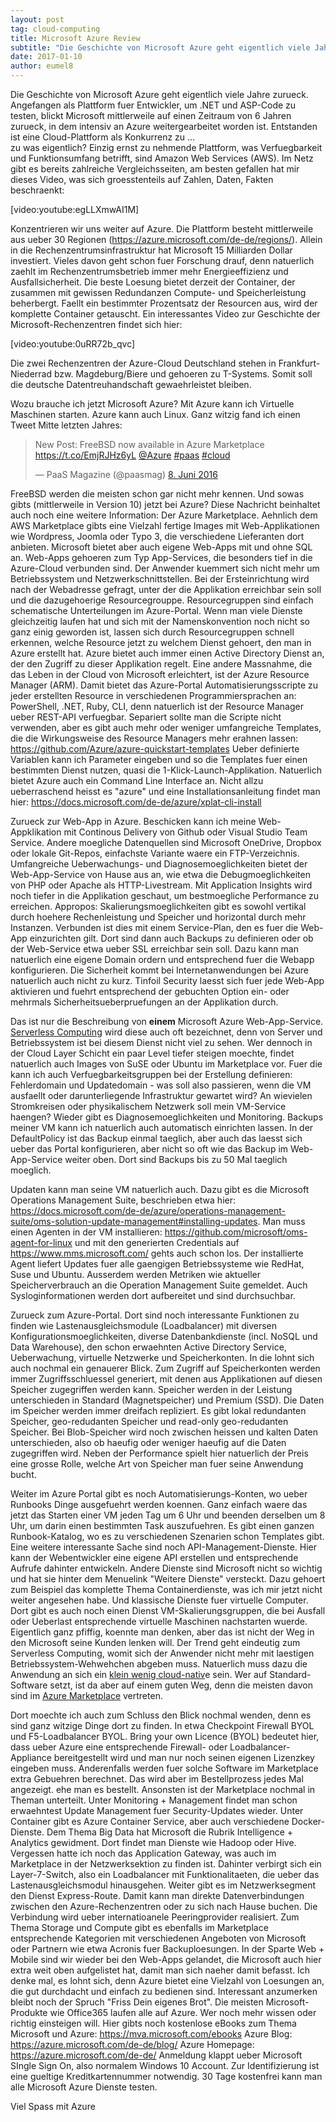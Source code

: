 ```yaml
---
layout: post
tag: cloud-computing
title: Microsoft Azure Review
subtitle: "Die Geschichte von Microsoft Azure geht eigentlich viele Jahre zurueck. Angefangen als Plattform fuer Entwickler, um .NET und ASP-Code zu testen, blickt Microsoft mittlerweile auf einen Zeitraum von 6 Jahren zurueck, in dem intensiv an Azure&hellip;"
date: 2017-01-10
author: eumel8
---
```


Die Geschichte von Microsoft Azure geht eigentlich viele Jahre zurueck. Angefangen als Plattform fuer Entwickler, um .NET und ASP-Code zu testen, blickt Microsoft mittlerweile auf einen Zeitraum von 6 Jahren zurueck, in dem intensiv an Azure weitergearbeitet worden ist. Entstanden ist eine Cloud-Plattform als Konkurrenz zu ... 
<br/>
zu was eigentlich? Einzig ernst zu nehmende Plattform, was Verfuegbarkeit und Funktionsumfang betrifft, sind Amazon Web Services (AWS). Im Netz gibt es bereits zahlreiche Vergleichsseiten, am besten gefallen hat mir dieses Video, was sich groesstenteils auf Zahlen, Daten, Fakten beschraenkt:

[video:youtube:egLLXmwAI1M]

Konzentrieren wir uns weiter auf Azure. Die Plattform besteht mittlerweile aus ueber 30 Regionen (https://azure.microsoft.com/de-de/regions/). Allein in die Rechenzentrumsinfrastruktur hat Microsoft 15 Milliarden Dollar investiert. Vieles davon geht schon fuer Forschung drauf, denn natuerlich zaehlt im Rechenzentrumsbetrieb immer mehr Energieeffizienz und Ausfallsicherheit. Die beste Loesung bietet derzeit der Container, der zusammen mit gewissen Redundanzen Compute- und Speicherleistung beherbergt. Faellt ein bestimmter Prozentsatz der Resourcen aus, wird der komplette Container getauscht. Ein interessantes Video zur Geschichte der Microsoft-Rechenzentren findet sich hier:

[video:youtube:0uRR72b_qvc]

Die zwei Rechenzentren der Azure-Cloud Deutschland stehen in Frankfurt-Niederrad bzw. Magdeburg/Biere und gehoeren zu T-Systems. Somit soll die deutsche Datentreuhandschaft gewaehrleistet bleiben.

Wozu brauche ich jetzt Microsoft Azure? Mit Azure kann ich Virtuelle Maschinen starten. Azure kann auch Linux. Ganz witzig fand ich einen Tweet Mitte letzten Jahres: 
<blockquote class="twitter-tweet" data-lang="de"><p lang="en" dir="ltr">New Post: FreeBSD now available in Azure Marketplace <a href="https://t.co/EmjRJHz6yL">https://t.co/EmjRJHz6yL</a> <a href="https://twitter.com/Azure">@Azure</a> <a href="https://twitter.com/hashtag/paas?src=hash">#paas</a> <a href="https://twitter.com/hashtag/cloud?src=hash">#cloud</a></p>&mdash; PaaS Magazine (@paasmag) <a href="https://twitter.com/paasmag/status/740619481194627074">8. Juni 2016</a></blockquote>
<script async src="//platform.twitter.com/widgets.js" charset="utf-8"></script>

FreeBSD werden die meisten schon gar nicht mehr kennen. Und sowas gibts (mittlerweile in Version 10) jetzt bei Azure? Diese Nachricht beinhaltet auch noch eine weitere Information: Der Azure Marketplace. Aehnlich dem AWS Marketplace gibts eine Vielzahl fertige Images mit Web-Applikationen wie Wordpress, Joomla oder Typo 3, die verschiedene Lieferanten dort anbieten. 
Microsoft bietet aber auch eigene Web-Apps mit und ohne SQL an. Web-Apps gehoeren zum Typ App-Services, die besonders tief in die Azure-Cloud verbunden sind. Der Anwender kuemmert sich nicht mehr um Betriebssystem und Netzwerkschnittstellen. Bei der Ersteinrichtung wird nach der Webadresse gefragt, unter der die Applikation erreichbar sein soll und die dazugehoerige Resourcegrouppe. Resourcegruppen sind einfach schematische Unterteilungen im Azure-Portal. Wenn man viele Dienste gleichzeitig laufen hat und sich mit der Namenskonvention noch nicht so ganz einig geworden ist, lassen sich durch Resourcegruppen schnell erkennen, welche Resource jetzt zu welchem Dienst gehoert, den man in Azure erstellt hat. Azure bietet auch immer einen Active Directory Dienst an, der den Zugriff zu dieser Applikation regelt. 
Eine andere Massnahme, die das Leben in der Cloud von Microsoft erleichtert, ist der Azure Resource Manager (ARM). Damit bietet das Azure-Portal Automatisierungsscripte zu jeder erstellten Resource in verschiedenen Programmiersprachen an: PowerShell, .NET, Ruby, CLI, denn natuerlich ist der Resource Manager ueber REST-API verfuegbar. Separiert sollte man die Scripte nicht verwenden, aber es gibt auch mehr oder weniger umfangreiche Templates, die die Wirkungsweise des Resource Managers mehr erahnen lassen: https://github.com/Azure/azure-quickstart-templates
Ueber definierte Variablen kann ich Parameter eingeben und so die Templates fuer einen bestimmten Dienst nutzen, quasi die 1-Klick-Launch-Applikation.
Natuerlich bietet Azure auch ein Command Line Interface an. Nicht allzu ueberraschend heisst es "azure" und eine Installationsanleitung findet man hier: https://docs.microsoft.com/de-de/azure/xplat-cli-install

Zurueck zur Web-App in Azure. Beschicken kann ich meine Web-Appklikation mit Continous Delivery von Github oder Visual Studio Team Service. Andere moegliche Datenquellen sind Microsoft OneDrive, Dropbox oder lokale Git-Repos, einfachste Variante waere ein FTP-Verzeichnis.
Umfangreiche Ueberwachungs- und Diagnosemoeglichkeiten bietet der Web-App-Service von Hause aus an, wie etwa die Debugmoeglichkeiten von PHP oder Apache als HTTP-Livestream. Mit Application Insights wird noch tiefer in die Applikation geschaut, um bestmoegliche Performance zu erreichen. Appropos: Skalierungsmoeglichkeiten gibt es sowohl vertikal durch hoehere Rechenleistung und Speicher und horizontal durch mehr Instanzen. Verbunden ist dies mit einem Service-Plan, den es fuer die Web-App einzurichten gilt. Dort sind dann auch Backups zu definieren oder ob der Web-Service etwa ueber SSL erreichbar sein soll. Dazu kann man natuerlich eine eigene Domain ordern und entsprechend fuer die Webapp konfigurieren. 
Die Sicherheit kommt bei Internetanwendungen bei Azure natuerlich auch nicht zu kurz. Tinfoil Security laesst sich fuer jede Web-App aktivieren und fuehrt entsprechend der gebuchten Option ein- oder mehrmals Sicherheitsueberpruefungen an der Applikation durch. 

Das ist nur die Beschreibung von <strong>einem</strong> Microsoft Azure Web-App-Service. <a href="https://en.wikipedia.org/wiki/Serverless_computing">Serverless Computing</a> wird diese auch oft bezeichnet, denn von Server und Betriebssystem ist bei diesem Dienst nicht viel zu sehen. 
Wer dennoch in der Cloud Layer Schicht ein paar Level tiefer steigen moechte, findet natuerlich auch Images von SuSE oder Ubuntu im Marketplace vor. Fuer die kann ich auch Verfuegbarkeitsgruppen bei der Erstellung definieren: Fehlerdomain und Updatedomain - was soll also passieren, wenn die VM ausfaellt oder darunterliegende Infrastruktur gewartet wird? An wievielen Stromkreisen oder physikalischem Netzwerk soll mein VM-Service haengen? Wieder gibt es Diagnosemoeglichkeiten und Monitoring. Backups meiner VM kann ich natuerlich auch automatisch einrichten lassen. In der DefaultPolicy ist das Backup einmal taeglich, aber auch das laesst sich ueber das Portal konfigurieren, aber nicht so oft wie das Backup im Web-App-Service weiter oben. Dort sind Backups bis zu 50 Mal taeglich moeglich.

Updaten kann man seine VM natuerlich auch. Dazu gibt es die Microsoft Operations Management Suite, beschrieben etwa hier: https://docs.microsoft.com/de-de/azure/operations-management-suite/oms-solution-update-management#installing-updates. Man muss einen Agenten in der VM installieren: https://github.com/microsoft/oms-agent-for-linux und mit den generierten Credentials auf https://www.mms.microsoft.com/ gehts auch schon los. Der installierte Agent liefert Updates fuer alle gaengigen Betriebssysteme wie RedHat, Suse und Ubuntu. Ausserdem werden Metriken wie aktueller Speicherverbrauch an die Operation Management Suite gemeldet. Auch Sysloginformationen werden dort aufbereitet und sind durchsuchbar. 

Zurueck zum Azure-Portal. Dort sind noch interessante Funktionen zu finden wie Lastenausgleichsmodule (Loadbalancer) mit diversen Konfigurationsmoeglichkeiten, diverse Datenbankdienste (incl. NoSQL und Data Warehouse), den schon erwaehnten Active Directory Service, Ueberwachung, virtuelle Netzwerke und Speicherkonten. In die lohnt sich auch nochmal ein genauerer Blick. Zum Zugriff auf Speicherkonten werden immer Zugriffsschluessel generiert, mit denen aus Applikationen auf diesen Speicher zugegriffen werden kann. Speicher werden in der Leistung unterschieden in Standard (Magnetspeicher) und Premium (SSD). Die Daten im Speicher werden immer dreifach repliziert. Es gibt lokal redundanten Speicher, geo-redudanten Speicher und read-only geo-redudanten Speicher. Bei Blob-Speicher wird noch zwischen heissen und kalten Daten unterschieden, also ob haeufig oder weniger haeufig auf die Daten zugegriffen wird. Neben der Performance spielt hier natuerlich der Preis eine grosse Rolle, welche Art von Speicher man fuer seine Anwendung bucht.

Weiter im Azure Portal gibt es noch Automatisierungs-Konten, wo ueber Runbooks Dinge ausgefuehrt werden koennen. Ganz einfach waere das jetzt das Starten einer VM jeden Tag um 6 Uhr und beenden derselben um 8 Uhr, um darin einen bestimmten Task auszufuehren. Es gibt einen ganzen Runbook-Katalog, wo es zu verschiedenen Szenarien schon Templates gibt.
Eine weitere interessante Sache sind noch API-Management-Dienste. Hier kann der Webentwickler eine eigene API erstellen und entsprechende Aufrufe dahinter entwickeln. 
Andere Dienste sind Microsoft nicht so wichtig und hat sie hinter dem Menuelink "Weitere Dienste" versteckt. Dazu gehoert zum Beispiel das komplette Thema Containerdienste, was ich mir jetzt nicht weiter angesehen habe. Und klassische Dienste fuer virtuelle Computer. Dort gibt es auch noch einen Dienst VM-Skalierungsgruppen, die bei Ausfall oder Ueberlast entsprechende virtuelle Maschinen nachstarten wuerde. Eigentlich ganz pfiffig, koennte man denken, aber das ist nicht der Weg in den Microsoft seine Kunden lenken will. Der Trend geht eindeutig zum Serverless Computing, womit sich der Anwender nicht mehr mit laestigen Betriebssystem-Wehwehchen abgeben muss. Natuerlich muss dazu die Anwendung an sich ein <a href="https://12factor.net/de/">klein wenig cloud-nativ</a>e sein. 
Wer auf Standard-Software setzt, ist da aber auf einem guten Weg, denn die meisten davon sind im <a href="https://azure.microsoft.com/de-de/marketplace/">Azure Marketplace</a> vertreten. 

Dort moechte ich auch zum Schluss den Blick nochmal wenden, denn es sind ganz witzige Dinge dort zu finden. In etwa Checkpoint Firewall BYOL und F5-Loadbalancer BYOL. Bring your own Licence (BYOL) bedeutet hier, dass ueber Azure eine entsprechende Firewall- oder Loadbalancer-Appliance bereitgestellt wird und man nur noch seinen eigenen Lizenzkey eingeben muss. Anderenfalls werden fuer solche Software im Marketplace extra Gebuehren berechnet. Das wird aber im Bestellprozess jedes Mal angezeigt. ehe man es bestellt. 
Ansonsten ist der Marketplace nochmal in Theman unterteilt. Unter Monitoring + Management findet man schon erwaehntest Update Management fuer Security-Updates wieder. Unter Container gibt es Azure Container Service, aber auch verschiedene Docker-Dienste. Dem Thema Big Data hat Microsoft die Rubrik Intelligence + Analytics gewidment. Dort findet man Dienste wie Hadoop oder Hive. 
Vergessen hatte ich noch das Application Gateway, was auch im Marketplace in der Netzwerksektion zu finden ist. Dahinter verbirgt sich ein Layer-7-Switch, also ein Loadbalancer mit Funktionalitaeten, die ueber das Lastenausgleichsmodul hinausgehen. Weiter gibt es im Netzwerksegment den Dienst Express-Route. Damit kann man direkte Datenverbindungen zwischen den Azure-Rechenzentren oder zu sich nach Hause buchen. Die Verbindung wird ueber internatioanele Peeringprovider realisiert. 
Zum Thema Storage und Compute gibt es ebenfalls im Marketplace entsprechende Kategorien mit verschiedenen Angeboten von Microsoft oder Partnern wie etwa Acronis fuer Backuploesungen. In der Sparte Web + Mobile sind wir wieder bei den Web-Apps gelandet, die Microsoft auch hier extra weit oben aufgelistet hat, damit man sich naeher damit befasst. Ich denke mal, es lohnt sich, denn Azure bietet eine Vielzahl von Loesungen an, die gut durchdacht und einfach zu bedienen sind. 
Interessant anzumerken bleibt noch der Spruch "Friss Dein eigenes Brot". Die meisten Microsoft-Produkte wie Office365 laufen alle auf Azure. 
Wer noch mehr wissen oder richtig einsteigen will. Hier gibts noch kostenlose eBooks zum Thema Microsoft und Azure: https://mva.microsoft.com/ebooks
Azure Blog: https://azure.microsoft.com/de-de/blog/
Azure Homepage: https://azure.microsoft.com/de-de/
Anmeldung klappt ueber Microsoft SIngle Sign On, also normalem Windows 10 Account. Zur Identifizierung ist eine gueltige Kreditkartennummer notwendig. 30 Tage kostenfrei kann man alle Microsoft Azure Dienste testen.

Viel Spass mit Azure
